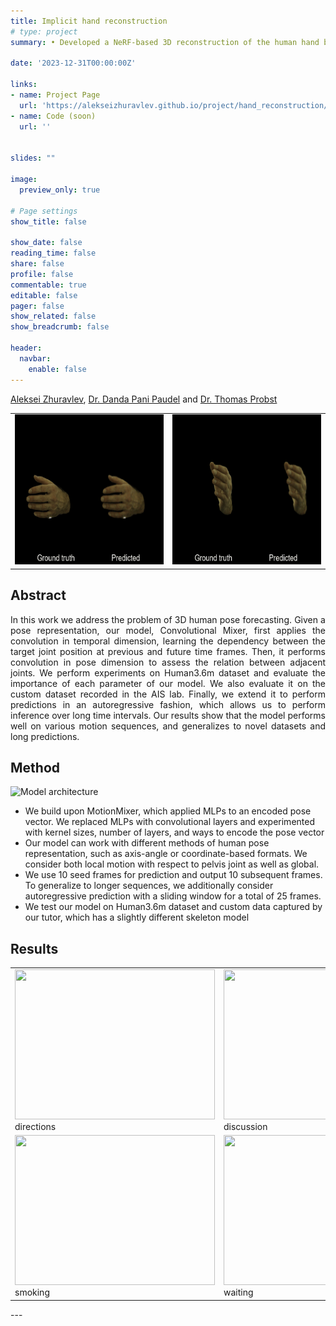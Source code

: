 ```yaml
---
title: Implicit hand reconstruction
# type: project
summary: • Developed a NeRF-based 3D reconstruction of the human hand based on Interhand2.6m dataset

date: '2023-12-31T00:00:00Z'

links:
- name: Project Page
  url: 'https://alekseizhuravlev.github.io/project/hand_reconstruction/'
- name: Code (soon)
  url: ''


slides: ""

image:
  preview_only: true

# Page settings
show_title: false

show_date: false
reading_time: false
share: false
profile: false
commentable: true
editable: false
pager: false
show_related: false
show_breadcrumb: false

header:
  navbar:
    enable: false
---
```


<!-- <div align="center">
  <b>Aleksei Zhuravlev, [Dr. Danda Pani Paudel](https://people.ee.ethz.ch/~paudeld/), [Dr. Thomas Probst](https://probstt.bitbucket.io/)</b><br>
  <b><i>University of Bonn</i></b>
</div> -->

<!-- <p style="text-align: center;"> -->
[Aleksei Zhuravlev](https://alekseizhuravlev.github.io/), [Dr. Danda Pani Paudel](https://people.ee.ethz.ch/~paudeld/) and [Dr. Thomas Probst](https://probstt.bitbucket.io/)
<!-- </p> -->


<table>
  <tr>
    <td><img src="featured.gif" width="320" height="240"><br /></td>
    <td><img src="cam400280.gif" width="320" height="240"><br /></td>
    </tr>
</table>


## Abstract

<div style="text-align: justify"> 
In this work we address the problem of 3D human pose forecasting. Given a pose representation, our model, Convolutional Mixer, first applies the convolution in temporal dimension, learning the dependency between the target joint position at previous and future time frames. Then, it performs convolution in pose dimension to assess the relation between adjacent joints. We perform experiments on Human3.6m dataset and evaluate the importance of each parameter of our model.  We also evaluate it on the custom dataset recorded in the AIS lab. Finally, we extend it to perform predictions in an autoregressive fashion, which allows us to perform inference over long time intervals. Our results show that the model performs well on various motion sequences, and generalizes to novel datasets and long predictions.
</div>


## Method


![Model architecture](visualization/Model_architecture.png)

- We build upon MotionMixer, which applied MLPs to an encoded pose vector. We replaced MLPs with convolutional layers and experimented with kernel sizes, number of layers, and ways to encode the pose vector
- Our model can work with different methods of human pose representation, such as axis-angle or coordinate-based formats. We consider both local motion with respect to pelvis joint as well as global. 
- We use 10 seed frames for prediction and output 10 subsequent frames. To generalize to longer sequences, we additionally consider autoregressive prediction with a sliding window for a total of 25 frames.
- We test our model on Human3.6m dataset and custom data captured by our tutor, which has a slightly different skeleton model

## Results
<table>
  <tr>
    <td><img src="visualization/best_model_h36m/directions_1_10.gif" width="320" height="240"><br />directions</td>
    <td><img src="visualization/best_model_h36m/discussion_1_10.gif" width="320" height="240"><br />discussion</td>
  </tr>
    <tr>
        <td><img src="visualization/best_model_h36m/smoking_1_10.gif" width="320" height="240"><br />smoking</td>
        <td><img src="visualization/best_model_h36m/waiting_1_10.gif" width="320" height="240"><br />waiting</td>
    </tr>
</table>
---
